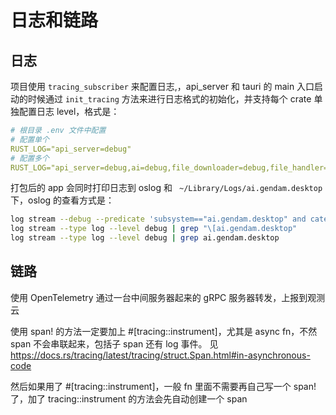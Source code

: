 # 日志和链路

## 日志

项目使用 `tracing_subscriber` 来配置日志,，api_server 和 tauri 的 main 入口启动的时候通过 `init_tracing` 方法来进行日志格式的初始化，并支持每个 crate 单独配置日志 level，格式是：

```yaml
# 根目录 .env 文件中配置
# 配置单个
RUST_LOG="api_server=debug"
# 配置多个
RUST_LOG="api_server=debug,ai=debug,file_downloader=debug,file_handler=debug,muse_desktop=debug,content_library=debug"
```

打包后的 app 会同时打印日志到 oslog 和 ` ~/Library/Logs/ai.gendam.desktop` 下，oslog 的查看方式是：

```bash
log stream --debug --predicate 'subsystem=="ai.gendam.desktop" and category=="default"'
log stream --type log --level debug | grep "\[ai.gendam.desktop"
log stream --type log --level debug | grep ai.gendam.desktop
```

## 链路

使用 OpenTelemetry 通过一台中间服务器起来的 gRPC 服务器转发，上报到观测云

使用 span! 的方法一定要加上 #[tracing::instrument]，尤其是 async fn，不然 span 不会串联起来，包括子 span 还有 log 事件。
见 https://docs.rs/tracing/latest/tracing/struct.Span.html#in-asynchronous-code

然后如果用了 #[tracing::instrument]，一般 fn 里面不需要再自己写一个 span! 了，加了 tracing::instrument 的方法会先自动创建一个 span

